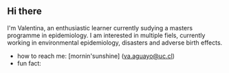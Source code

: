 ## Hi there 

I'm Valentina, an enthusiastic learner currently sudying a masters programme in epidemiology. I am interested in multiple fiels, currently working in environmental epidemiology, disasters and adverse birth effects. 

- how to reach me: [mornin'sunshine]  (va.aguayo@uc.cl)
- fun fact: 


<!--
**aguayovalentina/aguayovalentina** is a ✨ _special_ ✨ repository because its `README.md` (this file) appears on your GitHub profile.

Here are some ideas to get you started:

- 🔭 I’m currently working on ...
- 🌱 I’m currently learning ...
- 👯 I’m looking to collaborate on ...
- 🤔 I’m looking for help with ...
- 💬 Ask me about ...
- 📫 How to reach me: ...
- 😄 Pronouns: ...
- ⚡ Fun fact: ...
-->
